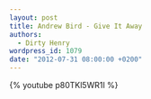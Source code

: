 ```yaml
---
layout: post
title: Andrew Bird - Give It Away
authors:
  - Dirty Henry
wordpress_id: 1079
date: "2012-07-31 08:00:00 +0200"
---
```


{% youtube p80TKl5WR1I %}
